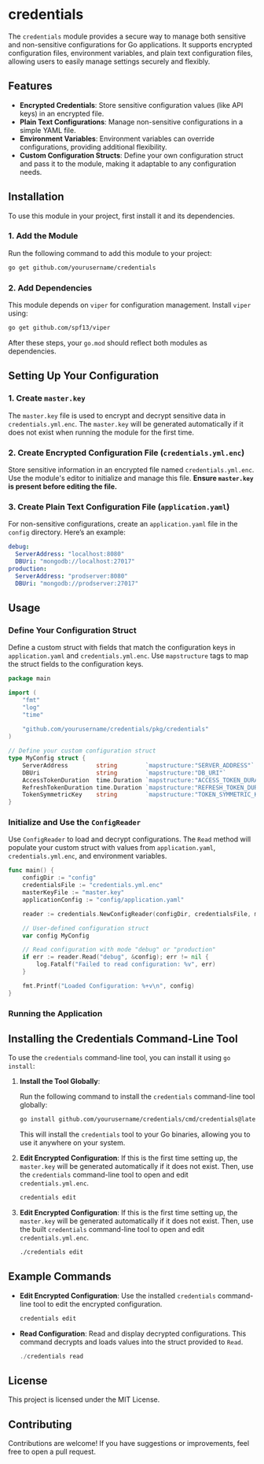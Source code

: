 # credentials

The `credentials` module provides a secure way to manage both sensitive and non-sensitive configurations for Go applications. It supports encrypted configuration files, environment variables, and plain text configuration files, allowing users to easily manage settings securely and flexibly.

## Features

- **Encrypted Credentials**: Store sensitive configuration values (like API keys) in an encrypted file.
- **Plain Text Configurations**: Manage non-sensitive configurations in a simple YAML file.
- **Environment Variables**: Environment variables can override configurations, providing additional flexibility.
- **Custom Configuration Structs**: Define your own configuration struct and pass it to the module, making it adaptable to any configuration needs.

## Installation

To use this module in your project, first install it and its dependencies.

### 1. Add the Module

Run the following command to add this module to your project:

```sh
go get github.com/yourusername/credentials
```

### 2. Add Dependencies

This module depends on `viper` for configuration management. Install `viper` using:

```sh
go get github.com/spf13/viper
```

After these steps, your `go.mod` should reflect both modules as dependencies.

## Setting Up Your Configuration

### 1. Create `master.key`

The `master.key` file is used to encrypt and decrypt sensitive data in `credentials.yml.enc`. The `master.key` will be generated automatically if it does not exist when running the module for the first time.

### 2. Create Encrypted Configuration File (`credentials.yml.enc`)

Store sensitive information in an encrypted file named `credentials.yml.enc`. Use the module's editor to initialize and manage this file. **Ensure `master.key` is present before editing the file.**

### 3. Create Plain Text Configuration File (`application.yaml`)

For non-sensitive configurations, create an `application.yaml` file in the `config` directory. Here’s an example:

```yaml
debug:
  ServerAddress: "localhost:8080"
  DBUri: "mongodb://localhost:27017"
production:
  ServerAddress: "prodserver:8080"
  DBUri: "mongodb://prodserver:27017"
```

## Usage

### Define Your Configuration Struct

Define a custom struct with fields that match the configuration keys in `application.yaml` and `credentials.yml.enc`. Use `mapstructure` tags to map the struct fields to the configuration keys.

```go
package main

import (
    "fmt"
    "log"
    "time"
    
    "github.com/yourusername/credentials/pkg/credentials"
)

// Define your custom configuration struct
type MyConfig struct {
    ServerAddress        string        `mapstructure:"SERVER_ADDRESS"`
    DBUri                string        `mapstructure:"DB_URI"`
    AccessTokenDuration  time.Duration `mapstructure:"ACCESS_TOKEN_DURATION"`
    RefreshTokenDuration time.Duration `mapstructure:"REFRESH_TOKEN_DURATION"`
    TokenSymmetricKey    string        `mapstructure:"TOKEN_SYMMETRIC_KEY"`
}
```

### Initialize and Use the `ConfigReader`

Use `ConfigReader` to load and decrypt configurations. The `Read` method will populate your custom struct with values from `application.yaml`, `credentials.yml.enc`, and environment variables.

```go
func main() {
    configDir := "config"
    credentialsFile := "credentials.yml.enc"
    masterKeyFile := "master.key"
    applicationConfig := "config/application.yaml"

    reader := credentials.NewConfigReader(configDir, credentialsFile, masterKeyFile, applicationConfig)

    // User-defined configuration struct
    var config MyConfig

    // Read configuration with mode "debug" or "production"
    if err := reader.Read("debug", &config); err != nil {
        log.Fatalf("Failed to read configuration: %v", err)
    }

    fmt.Printf("Loaded Configuration: %+v\n", config)
}
```

### Running the Application

## Installing the Credentials Command-Line Tool

To use the `credentials` command-line tool, you can install it using `go install`:

1. **Install the Tool Globally**:

   Run the following command to install the `credentials` command-line tool globally:

   ```sh
   go install github.com/yourusername/credentials/cmd/credentials@latest
   ```

   This will install the `credentials` tool to your Go binaries, allowing you to use it anywhere on your system.

2. **Edit Encrypted Configuration**:
   If this is the first time setting up, the `master.key` will be generated automatically if it does not exist. Then, use the `credentials` command-line tool to open and edit `credentials.yml.enc`.

   ```sh
   credentials edit
   ```

1. **Edit Encrypted Configuration**:
   If this is the first time setting up, the `master.key` will be generated automatically if it does not exist. Then, use the built `credentials` command-line tool to open and edit `credentials.yml.enc`.

   ```sh
   ./credentials edit
   ```

## Example Commands

- **Edit Encrypted Configuration**: Use the installed `credentials` command-line tool to edit the encrypted configuration.

  ```sh
  credentials edit
  ```

- **Read Configuration**: Read and display decrypted configurations. This command decrypts and loads values into the struct provided to `Read`.

  ```go
  ./credentials read
  ```

## License

This project is licensed under the MIT License.

## Contributing

Contributions are welcome! If you have suggestions or improvements, feel free to open a pull request.


